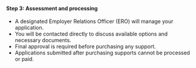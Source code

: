 ####  **Step 3: Assessment and processing**

  * A designated Employer Relations Officer (ERO) will manage your application. 
  * You will be contacted directly to discuss available options and necessary documents. 
  * Final approval is required before purchasing any support. 
  * Applications submitted after purchasing supports cannot be processed or paid. 
